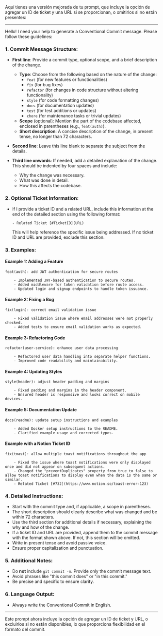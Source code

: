 Aquí tienes una versión mejorada de tu prompt, que incluye la opción de agregar un ID de ticket y una URL si se proporcionan, o omitirlos si no están presentes:

---

Hello! I need your help to generate a Conventional Commit message. Please follow these guidelines:

### 1. **Commit Message Structure:**

- **First line**: Provide a commit type, optional scope, and a brief description of the change.

  - **Type**: Choose from the following based on the nature of the change:
    - `feat` (for new features or functionalities)
    - `fix` (for bug fixes)
    - `refactor` (for changes in code structure without altering functionality)
    - `style` (for code formatting changes)
    - `docs` (for documentation updates)
    - `test` (for test additions or updates)
    - `chore` (for maintenance tasks or trivial updates)
  - **Scope** (optional): Mention the part of the codebase affected, enclosed in parentheses (e.g., `feat(auth)`).
  - **Short description**: A concise description of the change, in present tense, no longer than 72 characters.

- **Second line**: Leave this line blank to separate the subject from the details.

- **Third line onwards**: If needed, add a detailed explanation of the change. This should be indented by four spaces and include:
  - Why the change was necessary.
  - What was done in detail.
  - How this affects the codebase.

### 2. **Optional Ticket Information:**

- If I provide a ticket ID and a related URL, include this information at the end of the detailed section using the following format:

  ```
  - Related Ticket [#TicketID](URL)
  ```

  This will help reference the specific issue being addressed. If no ticket ID and URL are provided, exclude this section.

### 3. **Examples:**

#### Example 1: Adding a Feature

```
feat(auth): add JWT authentication for secure routes

    - Implemented JWT-based authentication to secure routes.
    - Added middleware for token validation before route access.
    - Updated login and signup endpoints to handle token issuance.
```

#### Example 2: Fixing a Bug

```
fix(login): correct email validation issue

    - Fixed validation issue where email addresses were not properly checked.
    - Added tests to ensure email validation works as expected.
```

#### Example 3: Refactoring Code

```
refactor(user-service): enhance user data processing

    - Refactored user data handling into separate helper functions.
    - Improved code readability and maintainability.
```

#### Example 4: Updating Styles

```
style(header): adjust header padding and margins

    - Fixed padding and margins in the header component.
    - Ensured header is responsive and looks correct on mobile devices.
```

#### Example 5: Documentation Update

```
docs(readme): update setup instructions and examples

    - Added Docker setup instructions to the README.
    - Clarified example usage and corrected typos.
```

#### Example with a Notion Ticket ID

```
fix(toast): allow multiple toast notifications throughout the app

    - Fixed the issue where toast notifications were only displayed once and did not appear on subsequent actions.
    - Changed the "preventDuplicates" property from true to false to allow toast notifications to display even when the data is the same or similar.
    - Related Ticket [#732](https://www.notion.so/toast-error-123)
```

### 4. **Detailed Instructions:**

- Start with the commit type and, if applicable, a scope in parentheses.
- The short description should clearly describe what was changed and be within 72 characters.
- Use the third section for additional details if necessary, explaining the why and how of the change.
- If a ticket ID and URL are provided, append them to the commit message with the format shown above. If not, this section will be omitted.
- Write in present tense and avoid passive voice.
- Ensure proper capitalization and punctuation.

### 5. **Additional Notes:**

- Do **not** include `git commit -m`. Provide only the commit message text.
- Avoid phrases like "this commit does" or "in this commit."
- Be precise and specific to ensure clarity.

### 6. **Language Output**:

- Always write the Conventional Commit in English.

---

Este prompt ahora incluye la opción de agregar un ID de ticket y URL, o excluirlos si no están disponibles, lo que proporciona flexibilidad en el formato del commit.
